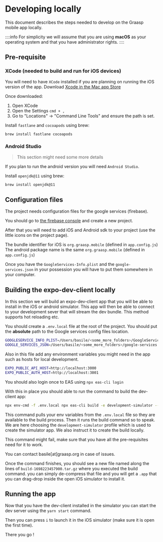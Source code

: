 # Developing locally

This document describes the steps needed to develop on the Graasp mobile app locally.

::::info
For simplicity we will assume that you are using **macOS** as your operating system and that you have administrator rights.
::::

## Pre-requisite

### XCode (needed to build and run for iOS devices)

You will need to have `XCode` installed if you are planning on running the iOS version of the app.
Download [Xcode in the Mac app Store](https://apps.apple.com/us/app/xcode/id497799835)

Once downloaded:

1. Open XCode
2. Open the Settings `cmd + ,`
3. Go to "Locations" -> "Command Line Tools" and ensure the path is set.

Install `fastlane` and `cocoapods` using brew:

```sh
brew install fastlane cocoapods
```

### Android Studio

> This section might need some more details

If you plan to run the android version you will need `Android Studio`.

Install `openjdk@11` using brew:

```sh
brew install openjdk@11
```

## Configuration files

The project needs configuration files for the google services (firebase).

You should go to [the firebase console](https://console.firebase.google.com) and create a new project.

After that you will need to add iOS and Android sdk to your project (use the little icons on the project page).

The bundle identifier for iOS is `org.graasp.mobile` (defined in `app.config.js`)
The android package name is the same `org.graasp.mobile` (defined in `app.config.js`)

Once you have the `GoogleServices-Info.plist` and the `google-services.json` in your possession you will have to put them somewhere in your computer.

## Building the expo-dev-client locally

In this section we will build an expo-dev-client app that you will be able to install in the iOS or android simulator. This app will then be able to connect to your development sever that will stream the dev bundle. This method supports hot reloading etc.

You should create a `.env.local` file at the root of the project.
You should put the **absolute** path to the Google services config files location.

```sh
GOOGLESERVICE_INFO_PLIST=/Users/basile/<some_more_folders>/GoogleService-Info.plist
GOOGLE_SERVICES_JSON=/Users/basile/<some_more_folders>/google-services.json
```

Also in this file add any environment variables you might need in the app such as hosts for local development.

```sh
EXPO_PUBLIC_API_HOST=http://localhost:3000
EXPO_PUBLIC_AUTH_HOST=http://localhost:3001
```

You should also login once to EAS using `npx eas-cli login`

With this in place you should able to run the command to build the dev-client app:

```sh
npx env-cmd -f .env.local npx eas-cli build -e development-simulator --platform ios --local
```

This command pulls your env variables from the `.env.local` file so they are available to the build process.
Then it runs the build command so to speak.
We are here choosing the `development-simulator` profile which is used to create the simulator app.
We also instruct it to create the build locally.

This command might fail, make sure that you have all the pre-requisites need for it to work.

You can contact basile[at]graasp.org in case of issues.

Once the command finishes, you should see a new file named along the lines of `build-1698223457900.tar.gz` where you executed the build command. you can simply de-compress that file and you will get a `.app` that you can drag-drop inside the open iOS simulator to install it.

## Running the app

Now that you have the dev-client installed in the simulator you can start the dev server using the `yarn start` command.

Then you can press `i` to launch it in the iOS simulator (make sure it is open the first time).

There you go !
